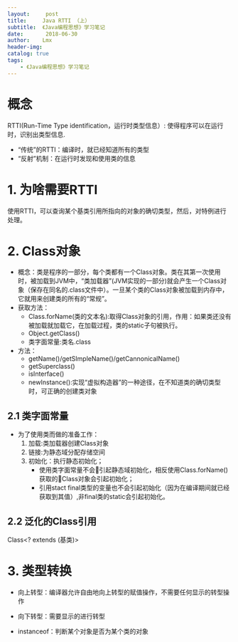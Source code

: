 ```yaml
---
layout:     post
title:     Java RTTI （上）
subtitle:  《Java编程思想》学习笔记 
date:       2018-06-30
author:    Lmx 
header-img: 
catalog: true
tags: 
    - 《Java编程思想》学习笔记 
---
```


# 概念
RTTI(Run-Time Type identification，运行时类型信息）: 使得程序可以在运行时，识别出类型信息.
- “传统”的RTTI：编译时，就已经知道所有的类型
- “反射”机制：在运行时发现和使用类的信息

# 1. 为啥需要RTTI
使用RTTI，可以查询某个基类引用所指向的对象的确切类型，然后，对特例进行处理。

# 2. Class对象
- 概念：类是程序的一部分，每个类都有一个Class对象。类在其第一次使用时，被加载到JVM中，“类加载器”(JVM实现的一部分)就会产生一个Class对象（保存在同名的.class文件中）。一旦某个类的Class对象被加载到内存中，它就用来创建类的所有的“常规”。
- 获取方法：
    - Class.forName(类的文本名):取得Class对象的引用，作用：如果类还没有被加载就加载它，在加载过程，类的static子句被执行。
    - Object.getClass()
    - 类字面常量:类名.class
- 方法：
    - getName()/getSImpleName()/getCannonicalName()
    - getSuperclass()
    - isInterface() 
    - newInstance():实现“虚拟构造器”的一种途径，在不知道类的确切类型时，可正确的创建类对象
## 2.1 类字面常量 
- 为了使用类而做的准备工作：
    1. 加载:类加载器创建Class对象
    2. 链接:为静态域分配存储空间
    3. 初始化：执行静态初始化；
        - 使用类字面常量不会引起静态域初始化，相反使用Class.forName()获取的Class对象会引起初始化；
        - 引用stact final类型的变量也不会引起初始化（因为在编译期间就已经获取到其值）,非final类的static会引起初始化。


## 2.2 泛化的Class引用
Class<? extends (基类)>

# 3. 类型转换
- 向上转型：编译器允许自由地向上转型的赋值操作，不需要任何显示的转型操作
- 向下转型：需要显示的进行转型

- instanceof：判断某个对象是否为某个类的对象
